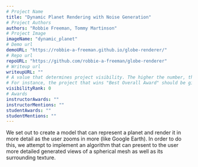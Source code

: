 ```yaml
---
# Project Name
title: "Dynamic Planet Rendering with Noise Generation"
# Project Authors
authors: "Robbie Freeman, Tommy Martinson"
# Project Image
imageName: "dynamic_planet"
# Demo url
demoURL: "https://robbie-a-freeman.github.io/globe-renderer/"
# Repo url
repoURL: "https://github.com/robbie-a-freeman/globe-renderer"
# Writeup url
writeupURL: ""
# A value that determines project visibility. The higher the number, the closer it will appear to the top
# For instance, the project that wins "Best Overall Award" should be given the highest visibilityRank
visibilityRank: 0
# Awards
instructorAwards: ""
instructorMentions: ""
studentAwards: ""
studentMentions: ""
---
```

We set out to create a model that can represent a planet and render it in more detail as the user zooms in more (like Google Earth). In order to do this, we attempt to implement an algorithm that can present to the user more detailed generated views of a spherical mesh as well as its surrounding texture.
